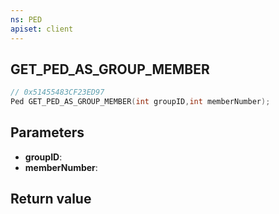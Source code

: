 ```yaml
---
ns: PED
apiset: client
---
```

## GET_PED_AS_GROUP_MEMBER

```c
// 0x51455483CF23ED97
Ped GET_PED_AS_GROUP_MEMBER(int groupID,int memberNumber);
```


## Parameters
* **groupID**:
* **memberNumber**:

## Return value

